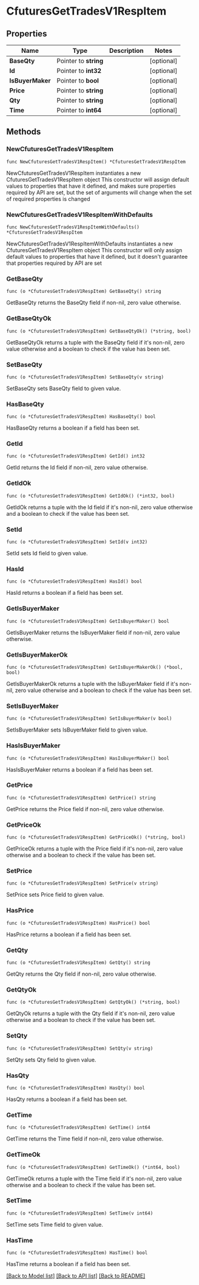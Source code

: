 # CfuturesGetTradesV1RespItem

## Properties

Name | Type | Description | Notes
------------ | ------------- | ------------- | -------------
**BaseQty** | Pointer to **string** |  | [optional] 
**Id** | Pointer to **int32** |  | [optional] 
**IsBuyerMaker** | Pointer to **bool** |  | [optional] 
**Price** | Pointer to **string** |  | [optional] 
**Qty** | Pointer to **string** |  | [optional] 
**Time** | Pointer to **int64** |  | [optional] 

## Methods

### NewCfuturesGetTradesV1RespItem

`func NewCfuturesGetTradesV1RespItem() *CfuturesGetTradesV1RespItem`

NewCfuturesGetTradesV1RespItem instantiates a new CfuturesGetTradesV1RespItem object
This constructor will assign default values to properties that have it defined,
and makes sure properties required by API are set, but the set of arguments
will change when the set of required properties is changed

### NewCfuturesGetTradesV1RespItemWithDefaults

`func NewCfuturesGetTradesV1RespItemWithDefaults() *CfuturesGetTradesV1RespItem`

NewCfuturesGetTradesV1RespItemWithDefaults instantiates a new CfuturesGetTradesV1RespItem object
This constructor will only assign default values to properties that have it defined,
but it doesn't guarantee that properties required by API are set

### GetBaseQty

`func (o *CfuturesGetTradesV1RespItem) GetBaseQty() string`

GetBaseQty returns the BaseQty field if non-nil, zero value otherwise.

### GetBaseQtyOk

`func (o *CfuturesGetTradesV1RespItem) GetBaseQtyOk() (*string, bool)`

GetBaseQtyOk returns a tuple with the BaseQty field if it's non-nil, zero value otherwise
and a boolean to check if the value has been set.

### SetBaseQty

`func (o *CfuturesGetTradesV1RespItem) SetBaseQty(v string)`

SetBaseQty sets BaseQty field to given value.

### HasBaseQty

`func (o *CfuturesGetTradesV1RespItem) HasBaseQty() bool`

HasBaseQty returns a boolean if a field has been set.

### GetId

`func (o *CfuturesGetTradesV1RespItem) GetId() int32`

GetId returns the Id field if non-nil, zero value otherwise.

### GetIdOk

`func (o *CfuturesGetTradesV1RespItem) GetIdOk() (*int32, bool)`

GetIdOk returns a tuple with the Id field if it's non-nil, zero value otherwise
and a boolean to check if the value has been set.

### SetId

`func (o *CfuturesGetTradesV1RespItem) SetId(v int32)`

SetId sets Id field to given value.

### HasId

`func (o *CfuturesGetTradesV1RespItem) HasId() bool`

HasId returns a boolean if a field has been set.

### GetIsBuyerMaker

`func (o *CfuturesGetTradesV1RespItem) GetIsBuyerMaker() bool`

GetIsBuyerMaker returns the IsBuyerMaker field if non-nil, zero value otherwise.

### GetIsBuyerMakerOk

`func (o *CfuturesGetTradesV1RespItem) GetIsBuyerMakerOk() (*bool, bool)`

GetIsBuyerMakerOk returns a tuple with the IsBuyerMaker field if it's non-nil, zero value otherwise
and a boolean to check if the value has been set.

### SetIsBuyerMaker

`func (o *CfuturesGetTradesV1RespItem) SetIsBuyerMaker(v bool)`

SetIsBuyerMaker sets IsBuyerMaker field to given value.

### HasIsBuyerMaker

`func (o *CfuturesGetTradesV1RespItem) HasIsBuyerMaker() bool`

HasIsBuyerMaker returns a boolean if a field has been set.

### GetPrice

`func (o *CfuturesGetTradesV1RespItem) GetPrice() string`

GetPrice returns the Price field if non-nil, zero value otherwise.

### GetPriceOk

`func (o *CfuturesGetTradesV1RespItem) GetPriceOk() (*string, bool)`

GetPriceOk returns a tuple with the Price field if it's non-nil, zero value otherwise
and a boolean to check if the value has been set.

### SetPrice

`func (o *CfuturesGetTradesV1RespItem) SetPrice(v string)`

SetPrice sets Price field to given value.

### HasPrice

`func (o *CfuturesGetTradesV1RespItem) HasPrice() bool`

HasPrice returns a boolean if a field has been set.

### GetQty

`func (o *CfuturesGetTradesV1RespItem) GetQty() string`

GetQty returns the Qty field if non-nil, zero value otherwise.

### GetQtyOk

`func (o *CfuturesGetTradesV1RespItem) GetQtyOk() (*string, bool)`

GetQtyOk returns a tuple with the Qty field if it's non-nil, zero value otherwise
and a boolean to check if the value has been set.

### SetQty

`func (o *CfuturesGetTradesV1RespItem) SetQty(v string)`

SetQty sets Qty field to given value.

### HasQty

`func (o *CfuturesGetTradesV1RespItem) HasQty() bool`

HasQty returns a boolean if a field has been set.

### GetTime

`func (o *CfuturesGetTradesV1RespItem) GetTime() int64`

GetTime returns the Time field if non-nil, zero value otherwise.

### GetTimeOk

`func (o *CfuturesGetTradesV1RespItem) GetTimeOk() (*int64, bool)`

GetTimeOk returns a tuple with the Time field if it's non-nil, zero value otherwise
and a boolean to check if the value has been set.

### SetTime

`func (o *CfuturesGetTradesV1RespItem) SetTime(v int64)`

SetTime sets Time field to given value.

### HasTime

`func (o *CfuturesGetTradesV1RespItem) HasTime() bool`

HasTime returns a boolean if a field has been set.


[[Back to Model list]](../README.md#documentation-for-models) [[Back to API list]](../README.md#documentation-for-api-endpoints) [[Back to README]](../README.md)


